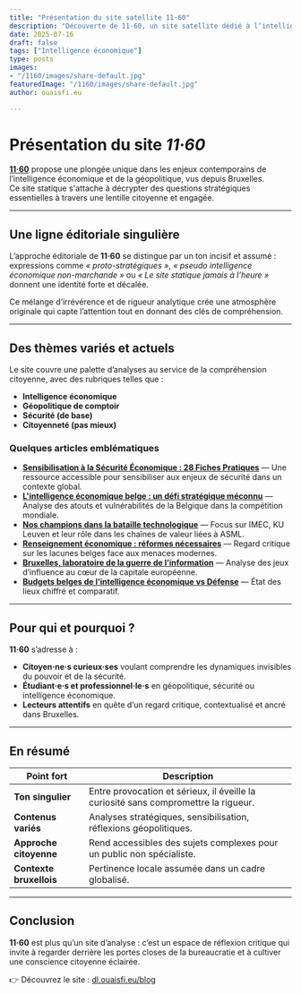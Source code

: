 ```yaml
---
title: "Présentation du site satellite 11·60"
description: "Découverte de 11·60, un site satellite dédié à l’intelligence économique et aux enjeux stratégiques."
date: 2025-07-16
draft: false
tags: ["Intelligence économique"]
type: posts
images: 
- "/1160/images/share-default.jpg"
featuredImage: "/1160/images/share-default.jpg"
author: ouaisfi.eu

---
```


# Présentation du site *11·60*

[**11·60**](https://dl.ouaisfi.eu/blog/) propose une plongée unique dans les enjeux contemporains de l’intelligence économique et de la géopolitique, vus depuis Bruxelles.  
Ce site statique s'attache à décrypter des questions stratégiques essentielles à travers une lentille citoyenne et engagée.

---

## Une ligne éditoriale singulière

L’approche éditoriale de **11·60** se distingue par un ton incisif et assumé :  
expressions comme *« proto-stratégiques »*, *« pseudo intelligence économique non-marchande »* ou *« Le site statique jamais à l’heure »* donnent une identité forte et décalée.  

Ce mélange d’irrévérence et de rigueur analytique crée une atmosphère originale qui capte l’attention tout en donnant des clés de compréhension.

---

## Des thèmes variés et actuels

Le site couvre une palette d’analyses au service de la compréhension citoyenne, avec des rubriques telles que :

- **Intelligence économique**  
- **Géopolitique de comptoir**  
- **Sécurité (de base)**  
- **Citoyenneté (pas mieux)**  

### Quelques articles emblématiques

- [**Sensibilisation à la Sécurité Économique : 28 Fiches Pratiques**](https://dl.ouaisfi.eu/blog/) — Une ressource accessible pour sensibiliser aux enjeux de sécurité dans un contexte global.  
- [**L'intelligence économique belge : un défi stratégique méconnu**](https://dl.ouaisfi.eu/blog/) — Analyse des atouts et vulnérabilités de la Belgique dans la compétition mondiale.  
- [**Nos champions dans la bataille technologique**](https://dl.ouaisfi.eu/blog/) — Focus sur IMEC, KU Leuven et leur rôle dans les chaînes de valeur liées à ASML.  
- [**Renseignement économique : réformes nécessaires**](https://dl.ouaisfi.eu/blog/) — Regard critique sur les lacunes belges face aux menaces modernes.  
- [**Bruxelles, laboratoire de la guerre de l’information**](https://dl.ouaisfi.eu/blog/) — Analyse des jeux d’influence au cœur de la capitale européenne.  
- [**Budgets belges de l’intelligence économique vs Défense**](https://dl.ouaisfi.eu/blog/) — État des lieux chiffré et comparatif.  

---

## Pour qui et pourquoi ?

**11·60** s’adresse à :

- **Citoyen·ne·s curieux·ses** voulant comprendre les dynamiques invisibles du pouvoir et de la sécurité.  
- **Étudiant·e·s et professionnel·le·s** en géopolitique, sécurité ou intelligence économique.  
- **Lecteurs attentifs** en quête d’un regard critique, contextualisé et ancré dans Bruxelles.  

---

## En résumé

| Point fort          | Description |
|---------------------|-------------|
| **Ton singulier**   | Entre provocation et sérieux, il éveille la curiosité sans compromettre la rigueur. |
| **Contenus variés** | Analyses stratégiques, sensibilisation, réflexions géopolitiques. |
| **Approche citoyenne** | Rend accessibles des sujets complexes pour un public non spécialiste. |
| **Contexte bruxellois** | Pertinence locale assumée dans un cadre globalisé. |

---

## Conclusion

**11·60** est plus qu’un site d’analyse : c’est un espace de réflexion critique qui invite à regarder derrière les portes closes de la bureaucratie et à cultiver une conscience citoyenne éclairée.  

👉 Découvrez le site : [dl.ouaisfi.eu/blog](https://dl.ouaisfi.eu/blog/)
